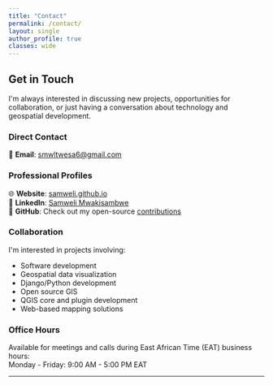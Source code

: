 ```yaml
---
title: "Contact"
permalink: /contact/
layout: single
author_profile: true
classes: wide
---
```


## Get in Touch

I'm always interested in discussing new projects, opportunities for collaboration, or just having a conversation about technology and geospatial development.

### Direct Contact
📧 **Email**: [smwltwesa6@gmail.com](mailto:smwltwesa6@gmail.com)
### Professional Profiles
🌐 **Website**: [samweli.github.io](https://samweli.github.io)  
💼 **LinkedIn**: [Samweli Mwakisambwe](https://linkedin.com/in/samwelitwesa)  
🐙 **GitHub**: Check out my open-source [contributions](https://github.com/samweli)


### Collaboration
I'm interested in projects involving:
- Software development
- Geospatial data visualization
- Django/Python development
- Open source GIS
- QGIS core and plugin development
- Web-based mapping solutions

### Office Hours
Available for meetings and calls during East African Time (EAT) business hours:  
Monday - Friday: 9:00 AM - 5:00 PM EAT

---